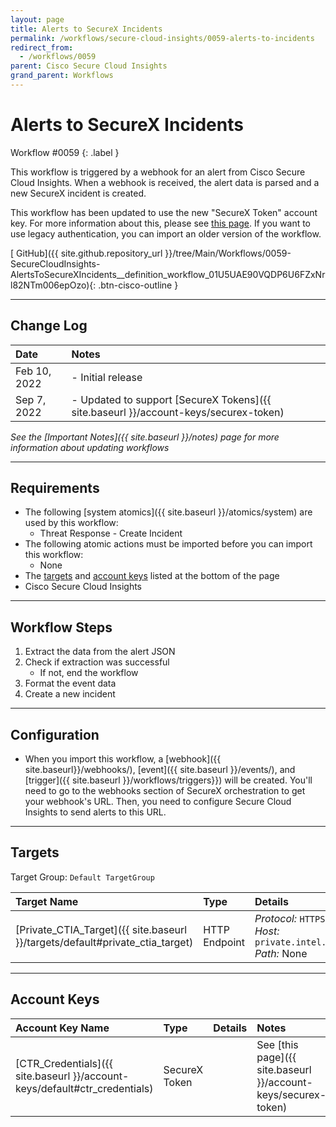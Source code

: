 ```yaml
---
layout: page
title: Alerts to SecureX Incidents
permalink: /workflows/secure-cloud-insights/0059-alerts-to-incidents
redirect_from:
  - /workflows/0059
parent: Cisco Secure Cloud Insights
grand_parent: Workflows
---
```


# Alerts to SecureX Incidents
<div markdown="1">
Workflow #0059
{: .label }
</div>

This workflow is triggered by a webhook for an alert from Cisco Secure Cloud Insights. When a webhook is received, the alert data is parsed and a new SecureX incident is created.

<div class="cisco-alert cisco-alert-info"><i class="fa fa-info-circle mr-1 cisco-icon-info"></i> This workflow has been updated to use the new "SecureX Token" account key. For more information about this, please see <a href="{{ site.baseurl }}/account-keys/securex-token">this page</a>. If you want to use legacy authentication, you can import an older version of the workflow.</div>

[<i class="fab fa-github mr-1"></i> GitHub]({{ site.github.repository_url }}/tree/Main/Workflows/0059-SecureCloudInsights-AlertsToSecureXIncidents__definition_workflow_01U5UAE90VQDP6U6FZxNrl82NTm006epOzo){: .btn-cisco-outline }

---

## Change Log

| Date | Notes |
|:-----|:------|
| Feb 10, 2022 | - Initial release |
| Sep 7, 2022 | - Updated to support [SecureX Tokens]({{ site.baseurl }}/account-keys/securex-token) |

_See the [Important Notes]({{ site.baseurl }}/notes) page for more information about updating workflows_

---

## Requirements
* The following [system atomics]({{ site.baseurl }}/atomics/system) are used by this workflow:
	* Threat Response - Create Incident
* The following atomic actions must be imported before you can import this workflow:
	* None
* The [targets](#targets) and [account keys](#account-keys) listed at the bottom of the page
* Cisco Secure Cloud Insights

---

## Workflow Steps
1. Extract the data from the alert JSON
1. Check if extraction was successful
	* If not, end the workflow
1. Format the event data
1. Create a new incident

---

## Configuration
* When you import this workflow, a [webhook]({{ site.baseurl}}/webhooks/), [event]({{ site.baseurl }}/events/), and [trigger]({{ site.baseurl }}/workflows/triggers}}) will be created. You'll need to go to the webhooks section of SecureX orchestration to get your webhook's URL. Then, you need to configure Secure Cloud Insights to send alerts to this URL.

---

## Targets
Target Group: `Default TargetGroup`

| Target Name | Type | Details | Account Keys | Notes |
|:------------|:-----|:--------|:-------------|:------|
| [Private_CTIA_Target]({{ site.baseurl }}/targets/default#private_ctia_target) | HTTP Endpoint | _Protocol:_ `HTTPS`<br />_Host:_ `private.intel.amp.cisco.com`<br />_Path:_ None | CTR_Credentials | Created by default |

---

## Account Keys

| Account Key Name | Type | Details | Notes |
|:-----------------|:-----|:--------|:------|
| [CTR_Credentials]({{ site.baseurl }}/account-keys/default#ctr_credentials) | SecureX Token | | See [this page]({{ site.baseurl }}/account-keys/securex-token) |
